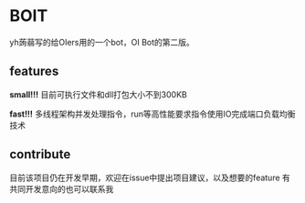 # BOIT
yh蒟蒻写的给OIers用的一个bot，OI Bot的第二版。

## features
**small!!!**  目前可执行文件和dll打包大小不到300KB
 
**fast!!!**  多线程架构并发处理指令，run等高性能要求指令使用IO完成端口负载均衡技术


## contribute
目前该项目仍在开发早期，欢迎在issue中提出项目建议，以及想要的feature
有共同开发意向的也可以联系我
